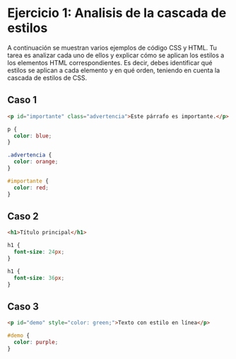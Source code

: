 # Ejercicio 1: Analisis de la cascada de estilos

A continuación se muestran varios ejemplos de código CSS y HTML. Tu tarea es analizar cada uno de ellos y explicar cómo se aplican los estilos a los elementos HTML correspondientes. Es decir, debes identificar qué estilos se aplican a cada elemento y en qué orden, teniendo en cuenta la cascada de estilos de CSS.

## Caso 1

```html
<p id="importante" class="advertencia">Este párrafo es importante.</p>
```

```css
p {
  color: blue;
}

.advertencia {
  color: orange;
}

#importante {
  color: red;
}
```

## Caso 2

```html
<h1>Título principal</h1>
```

```css
h1 {
  font-size: 24px;
}

h1 {
  font-size: 36px;
}
```

## Caso 3

```html
<p id="demo" style="color: green;">Texto con estilo en línea</p>
```

```css
#demo {
  color: purple;
}
```




